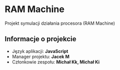 # RAM Machine

Projekt symulacji działania procesora (RAM Machine) 

## Informacje o projekcie

- Język aplikacji: **JavaScript**
- Manager projektu: **Jacek M**
- Członkowie zespołu: **Michał Kk, Michał Ki**
